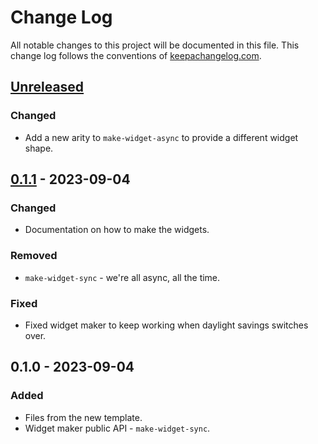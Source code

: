 # Change Log
All notable changes to this project will be documented in this file. This change log follows the conventions of [keepachangelog.com](http://keepachangelog.com/).

## [Unreleased]
### Changed
- Add a new arity to `make-widget-async` to provide a different widget shape.

## [0.1.1] - 2023-09-04
### Changed
- Documentation on how to make the widgets.

### Removed
- `make-widget-sync` - we're all async, all the time.

### Fixed
- Fixed widget maker to keep working when daylight savings switches over.

## 0.1.0 - 2023-09-04
### Added
- Files from the new template.
- Widget maker public API - `make-widget-sync`.

[Unreleased]: https://sourcehost.site/your-name/grokking-algorithms/compare/0.1.1...HEAD
[0.1.1]: https://sourcehost.site/your-name/grokking-algorithms/compare/0.1.0...0.1.1
